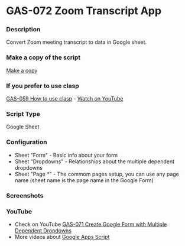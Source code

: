 # GAS-072 Zoom Transcript App

### Description

Convert Zoom meeting transcript to data in Google sheet.

### Make a copy of the script

[Make a copy](https://docs.google.com/spreadsheets/d/1NH-lkiS0EGUlDy7fjx4UPNQPfdousbAn4MVa-HxL0HQ/copy)

### If you prefer to use clasp

[GAS-059 How to use clasp](https://github.com/ashtonfei/google-apps-script-projects/tree/GAS-259) - [Watch on YouTube](https://youtu.be/V-oE2OyvTKM)

### Script Type

Google Sheet

### Configuration

- Sheet "Form" - Basic info about your form
- Sheet "Dropdowns" - Relationships about the multiple dependent dropdowns
- Sheet "Page \*" - The commom pages setup, you can use any page name (sheet name is the page name in the Google Form)

### Screenshots

### YouTube

- Check on YouTube [GAS-071 Create Google Form with Multiple Dependent Dropdowns](https://youtu.be/PtIo_oPoAtk)
- More videos about [Google Apps Script](https://www.youtube.com/playlist?list=PLQhwjnEjYj8Bf_EZDrrcmkB9vcB9Sk3x0)
